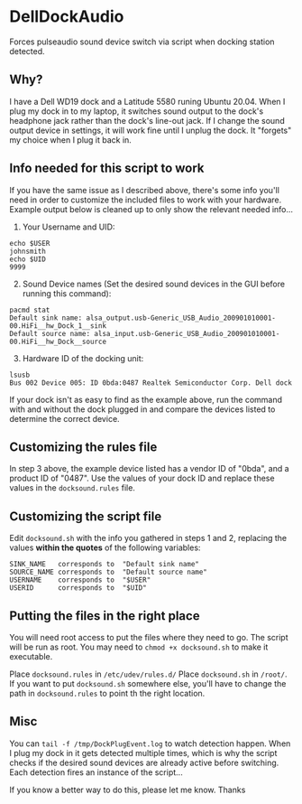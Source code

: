 # DellDockAudio

Forces pulseaudio sound device switch via script when docking station detected.

## Why?
I have a Dell WD19 dock and a Latitude 5580 runing Ubuntu 20.04.  When I plug my dock in to my laptop, it switches sound output to the dock's headphone jack rather than the dock's line-out jack.  If I change the sound output device in settings, it will work fine until I unplug the dock. It "forgets" my choice when I plug it back in.

## Info needed for this script to work
If you have the same issue as I described above, there's some info you'll need in order to customize the included files to work with your hardware.
Example output below is cleaned up to only show the relevant needed info...

1. Your Username and UID:
```
echo $USER
johnsmith
echo $UID
9999
```

2. Sound Device names (Set the desired sound devices in the GUI before running this command):
```
pacmd stat
Default sink name: alsa_output.usb-Generic_USB_Audio_200901010001-00.HiFi__hw_Dock_1__sink
Default source name: alsa_input.usb-Generic_USB_Audio_200901010001-00.HiFi__hw_Dock__source
```

3. Hardware ID of the docking unit:
```
lsusb
Bus 002 Device 005: ID 0bda:0487 Realtek Semiconductor Corp. Dell dock
```
If your dock isn't as easy to find as the example above, run the command with and without the dock plugged in and compare the devices listed to determine the correct device.

## Customizing the rules file

In step 3 above, the example device listed has a vendor ID of "0bda", and a product ID of "0487".  Use the values of your dock ID and replace these values in the `docksound.rules` file.

## Customizing the script file

Edit `docksound.sh` with the info you gathered in steps 1 and 2, replacing the values **within the quotes** of the following variables:
```
SINK_NAME	corresponds to	"Default sink name"
SOURCE_NAME	corresponds to	"Default source name"
USERNAME	corresponds to	"$USER"
USERID		corresponds to	"$UID"
```
## Putting the files in the right place

You will need root access to put the files where they need to go.  The script will be run as root.  You may need to `chmod +x docksound.sh` to make it executable.

Place `docksound.rules` in `/etc/udev/rules.d/`
Place `docksound.sh` in `/root/`.  If you want to put `docksound.sh` somewhere else, you'll have to change the path in `docksound.rules` to point th the right location.

## Misc
You can `tail -f /tmp/DockPlugEvent.log` to watch detection happen.  When I plug my dock in it gets detected multiple times, which is why the script checks if the desired sound devices are already active before switching.  Each detection fires an instance of the script...


If you know a better way to do this, please let me know.
Thanks
